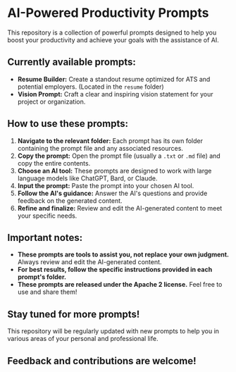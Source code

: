 # AI-Powered Productivity Prompts

This repository is a collection of powerful prompts designed to help you boost your productivity and achieve your goals with the assistance of AI.

## Currently available prompts:

* **Resume Builder:** Create a standout resume optimized for ATS and potential employers. (Located in the `resume` folder)
* **Vision Prompt:**  Craft a clear and inspiring vision statement for your project or organization.


## How to use these prompts:

1. **Navigate to the relevant folder:** Each prompt has its own folder containing the prompt file and any associated resources.
2. **Copy the prompt:** Open the prompt file (usually a `.txt` or `.md` file) and copy the entire contents.
3. **Choose an AI tool:** These prompts are designed to work with large language models like ChatGPT, Bard, or Claude.
4. **Input the prompt:** Paste the prompt into your chosen AI tool.
5. **Follow the AI's guidance:** Answer the AI's questions and provide feedback on the generated content.
6. **Refine and finalize:** Review and edit the AI-generated content to meet your specific needs.

## Important notes:

* **These prompts are tools to assist you, not replace your own judgment.** Always review and edit the AI-generated content.
* **For best results, follow the specific instructions provided in each prompt's folder.**
* **These prompts are released under the Apache 2 license.** Feel free to use and share them!

## Stay tuned for more prompts!

This repository will be regularly updated with new prompts to help you in various areas of your personal and professional life.  

## Feedback and contributions are welcome!